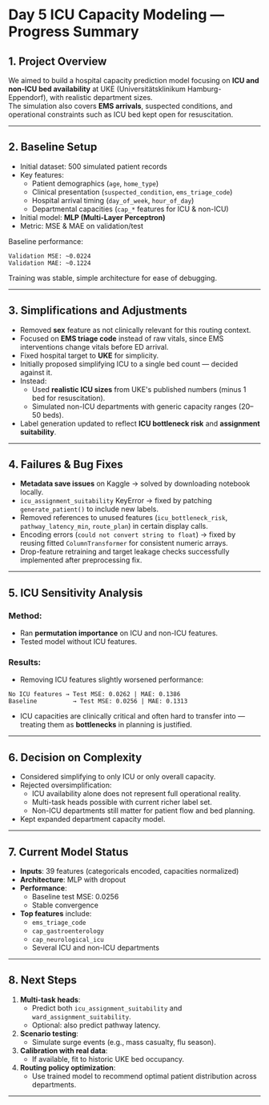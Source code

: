 
# Day 5 ICU Capacity Modeling — Progress Summary

## 1. Project Overview
We aimed to build a hospital capacity prediction model focusing on **ICU and non-ICU bed availability** at UKE (Universitätsklinikum Hamburg-Eppendorf), with realistic department sizes.  
The simulation also covers **EMS arrivals**, suspected conditions, and operational constraints such as ICU bed kept open for resuscitation.

---

## 2. Baseline Setup
- Initial dataset: 500 simulated patient records
- Key features:
  - Patient demographics (`age`, `home_type`)
  - Clinical presentation (`suspected_condition`, `ems_triage_code`)
  - Hospital arrival timing (`day_of_week`, `hour_of_day`)
  - Departmental capacities (`cap_*` features for ICU & non-ICU)
- Initial model: **MLP (Multi-Layer Perceptron)**  
- Metric: MSE & MAE on validation/test

Baseline performance:
```
Validation MSE: ~0.0224
Validation MAE: ~0.1224
```
Training was stable, simple architecture for ease of debugging.

---

## 3. Simplifications and Adjustments
- Removed **sex** feature as not clinically relevant for this routing context.
- Focused on **EMS triage code** instead of raw vitals, since EMS interventions change vitals before ED arrival.
- Fixed hospital target to **UKE** for simplicity.
- Initially proposed simplifying ICU to a single bed count — decided against it.
- Instead:
  - Used **realistic ICU sizes** from UKE's published numbers (minus 1 bed for resuscitation).
  - Simulated non-ICU departments with generic capacity ranges (20–50 beds).
- Label generation updated to reflect **ICU bottleneck risk** and **assignment suitability**.

---

## 4. Failures & Bug Fixes
- **Metadata save issues** on Kaggle → solved by downloading notebook locally.
- `icu_assignment_suitability` KeyError → fixed by patching `generate_patient()` to include new labels.
- Removed references to unused features (`icu_bottleneck_risk`, `pathway_latency_min`, `route_plan`) in certain display calls.
- Encoding errors (`could not convert string to float`) → fixed by reusing fitted `ColumnTransformer` for consistent numeric arrays.
- Drop-feature retraining and target leakage checks successfully implemented after preprocessing fix.

---

## 5. ICU Sensitivity Analysis
### Method:
- Ran **permutation importance** on ICU and non-ICU features.
- Tested model without ICU features.

### Results:
- Removing ICU features slightly worsened performance:
```
No ICU features → Test MSE: 0.0262 | MAE: 0.1386
Baseline          → Test MSE: 0.0256 | MAE: 0.1313
```
- ICU capacities are clinically critical and often hard to transfer into — treating them as **bottlenecks** in planning is justified.

---

## 6. Decision on Complexity
- Considered simplifying to only ICU or only overall capacity.
- Rejected oversimplification:
  - ICU availability alone does not represent full operational reality.
  - Multi-task heads possible with current richer label set.
  - Non-ICU departments still matter for patient flow and bed planning.
- Kept expanded department capacity model.

---

## 7. Current Model Status
- **Inputs**: 39 features (categoricals encoded, capacities normalized)
- **Architecture**: MLP with dropout
- **Performance**:
  - Baseline test MSE: 0.0256
  - Stable convergence
- **Top features** include:
  - `ems_triage_code`
  - `cap_gastroenterology`
  - `cap_neurological_icu`
  - Several ICU and non-ICU departments

---

## 8. Next Steps
1. **Multi-task heads**:
   - Predict both `icu_assignment_suitability` and `ward_assignment_suitability`.
   - Optional: also predict pathway latency.
2. **Scenario testing**:
   - Simulate surge events (e.g., mass casualty, flu season).
3. **Calibration with real data**:
   - If available, fit to historic UKE bed occupancy.
4. **Routing policy optimization**:
   - Use trained model to recommend optimal patient distribution across departments.

---
